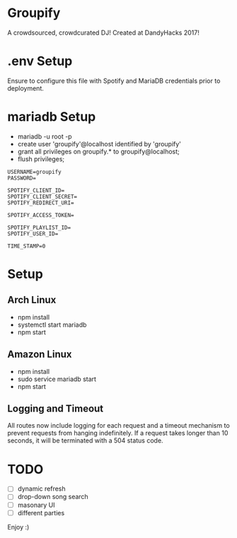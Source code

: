 # Groupify
A crowdsourced, crowdcurated DJ!
Created at DandyHacks 2017!

# .env Setup
Ensure to configure this file with Spotify and MariaDB credentials prior to deployment.

# mariadb Setup
- mariadb -u root -p
- create user 'groupify'@localhost identified by 'groupify'
- grant all privileges on groupify.* to groupify@localhost;
- flush privileges;

```
USERNAME=groupify
PASSWORD=

SPOTIFY_CLIENT_ID=
SPOTIFY_CLIENT_SECRET=
SPOTIFY_REDIRECT_URI=

SPOTIFY_ACCESS_TOKEN=

SPOTIFY_PLAYLIST_ID=
SPOTIFY_USER_ID=

TIME_STAMP=0
```

# Setup
## Arch Linux
* npm install
* systemctl start mariadb
* npm start
## Amazon Linux
* npm install
* sudo service mariadb start
* npm start

## Logging and Timeout

All routes now include logging for each request and a timeout mechanism to prevent requests from hanging indefinitely. If a request takes longer than 10 seconds, it will be terminated with a 504 status code.

# TODO
- [ ] dynamic refresh
- [ ] drop-down song search
- [ ] masonary UI
- [ ] different parties

Enjoy :)
